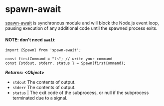 # spawn-await

[spawn-await](https://github.com/mohammadyaser/spawn-await) is synchronous module and will block the Node.js event loop, pausing execution of any additional code until the spawned process exits.

#### NOTE: don't need `await`

```
import {Spawn} from 'spawn-await'; 
  
const firstCommand = "ls"; // write your command
const {stdout, stderr, status } = Spawn(firstCommand);
```

***Returns: \<Object\>***

- `stdout` <string> The contents of output.
- `stderr` <string> The contents of output.
- `status` <number> | <null> The exit code of the subprocess, or null if the subprocess terminated due to a signal.